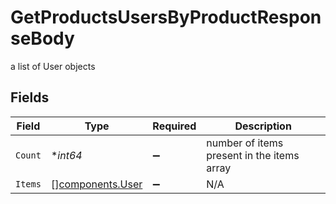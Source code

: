 # GetProductsUsersByProductResponseBody

a list of User objects


## Fields

| Field                                                | Type                                                 | Required                                             | Description                                          |
| ---------------------------------------------------- | ---------------------------------------------------- | ---------------------------------------------------- | ---------------------------------------------------- |
| `Count`                                              | **int64*                                             | :heavy_minus_sign:                                   | number of items present in the items array           |
| `Items`                                              | [][components.User](../../models/components/user.md) | :heavy_minus_sign:                                   | N/A                                                  |